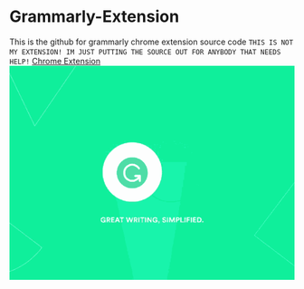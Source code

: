 # Grammarly-Extension
This is the github for grammarly chrome extension source code
``THIS IS NOT MY EXTENSION! IM JUST PUTTING THE SOURCE OUT FOR ANYBODY THAT NEEDS HELP!``
[Chrome Extension](https://chrome.google.com/webstore/detail/grammarly-grammar-checker/kbfnbcaeplbcioakkpcpgfkobkghlhen)
![](Images/grammarly.gif)

